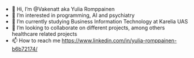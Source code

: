 - 👋 Hi, I’m @Vakenatt aka Yulia Romppainen
- 👀 I’m interested in programming, AI and psychiatry
- 🌱 I’m currently studying Business Information Technology at Karelia UAS
- 💞️ I’m looking to collaborate on different projects, among others healthcare related projects
- 📫 How to reach me https://www.linkedin.com/in/yulia-romppainen-b6b72174/


